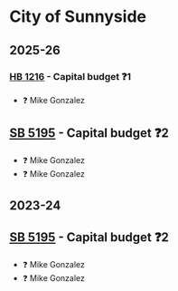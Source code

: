 # City of Sunnyside
## 2025-26

### [HB 1216](/bill/2025-26/hb/1216/) - Capital budget   ❓1
* ❓ Mike Gonzalez

## [SB 5195](/bill/2025-26/sb/5195/) - Capital budget   ❓2
* ❓ Mike Gonzalez
* ❓ Mike Gonzalez

## 2023-24

## [SB 5195](/bill/2023-24/sb/5195/) - Capital budget   ❓2
* ❓ Mike Gonzalez
* ❓ Mike Gonzalez
